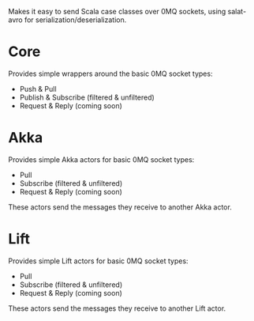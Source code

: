 Makes it easy to send Scala case classes over 0MQ sockets, using salat-avro for serialization/deserialization.

# Core

Provides simple wrappers around the basic 0MQ socket types:

 - Push & Pull
 - Publish & Subscribe (filtered & unfiltered)
 - Request & Reply (coming soon)

# Akka

Provides simple Akka actors for basic 0MQ socket types:

 - Pull
 - Subscribe (filtered & unfiltered)
 - Request & Reply (coming soon)

These actors send the messages they receive to another Akka actor.

# Lift

Provides simple Lift actors for basic 0MQ socket types:

 - Pull
 - Subscribe (filtered & unfiltered)
 - Request & Reply (coming soon)

These actors send the messages they receive to another Lift actor.
